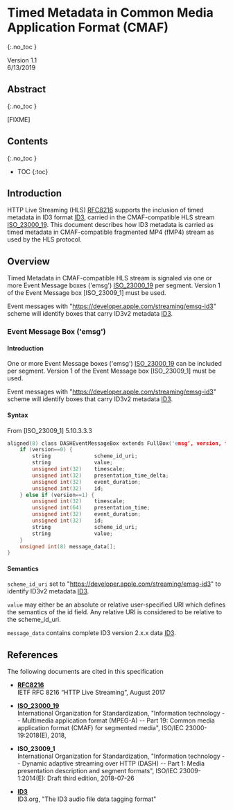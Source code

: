 ﻿
Timed Metadata in Common Media Application Format (CMAF)
========================================================
{:.no_toc }

Version 1.1  
6/13/2019

## Abstract
{:.no_toc }

[FIXME]


## Contents
{:.no_toc }

* TOC
{:toc}


## Introduction

HTTP Live Streaming (HLS) [RFC8216] supports the inclusion of timed metadata in
ID3 format [ID3], carried in the CMAF-compatible HLS stream [ISO_23000_19]. This
document describes how ID3 metadata is carried as timed metadata in
CMAF-compatible fragmented MP4 (fMP4) stream as used by the HLS protocol.


## Overview

Timed Metadata in CMAF-compatible HLS stream is signaled via one or more Event
Message boxes ('emsg') [ISO_23000_19] per segment. Version 1 of the Event
Message box [ISO_23009_1] must be used.

Event messages with "https://developer.apple.com/streaming/emsg-id3" scheme will
identify boxes that carry ID3v2 metadata [ID3].


### Event Message Box ('emsg')


#### Introduction

One or more Event Message boxes ('emsg') [ISO_23000_19] can be included per
segment. Version 1 of the Event Message box [ISO_23009_1] must be used.

Event messages with "https://developer.apple.com/streaming/emsg-id3" scheme will
identify boxes that carry ID3v2 metadata [ID3].


#### Syntax

From [ISO_23009_1] 5.10.3.3.3

~~~~~ c
aligned(8) class DASHEventMessageBox extends FullBox('emsg’, version, flags = 0) {
    if (version==0) {
        string              scheme_id_uri;
        string              value;
        unsigned int(32)    timescale;
        unsigned int(32)    presentation_time_delta;
        unsigned int(32)    event_duration;
        unsigned int(32)    id;
    } else if (version==1) {
        unsigned int(32)    timescale;
        unsigned int(64)    presentation_time;
        unsigned int(32)    event_duration;
        unsigned int(32)    id;
        string              scheme_id_uri;
        string              value;
    }
    unsigned int(8) message_data[];
}
~~~~~


#### Semantics

`scheme_id_uri` set to "https://developer.apple.com/streaming/emsg-id3" to
identify ID3v2 metadata [ID3].

`value` may either be an absolute or relative user-specified URI which defines
the semantics of the id field. Any relative URI is considered to be relative to
the scheme_id_uri.

`message_data` contains complete ID3 version 2.x.x data [ID3].


## References

The following documents are cited in this specification

  * **[RFC8216]**  
    IETF RFC 8216 “HTTP Live Streaming”, August 2017

  * **[ISO_23000_19]**  
    International Organization for Standardization, "Information
    technology -- Multimedia application format (MPEG-A)
    -- Part 19: Common media application format (CMAF) for segmented media",
    ISO/IEC 23000-19:2018(E), 2018,

  * **ISO_23009_1**  
    International Organization for Standardization, "Information
    technology -- Dynamic adaptive streaming over HTTP (DASH)
    -- Part 1: Media presentation description and segment formats", ISO/IEC
    23009-1:2014(E): Draft third edition, 2018-07-26

  * **[ID3]**  
    ID3.org, "The ID3 audio file data tagging format"


[RFC8216]: https://tools.ietf.org/html/rfc8216
[ISO_23000_19]: http://www.iso.org/iso/catalogue_detail?csnumber=71975
[ID3]: http://www.id3.org/Developer_Information
[AV1]: https://aomedia.org/av1-bitstream-and-decoding-process-specification/

